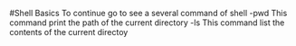 #Shell Basics
To continue go to see a several command of shell 
-pwd This command print the path of the current directory 
-ls This command list the contents of the current directoy
